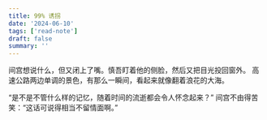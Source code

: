 ```yaml
---
title: 99% 诱拐
date: '2024-06-10'
tags: ['read-note']
draft: false
summary: ''
---
```


间宫想说什么，但又闭上了嘴。慎吾盯着他的侧脸，然后又把目光投回窗外。
高速公路两边单调的景色，有那么一瞬间，看起来就像翻着浪花的大海。

“是不是不管什么样的记忆，随着时间的流逝都会令人怀念起来？”
间宫不由得苦笑：“这话可说得相当不留情面啊。”
